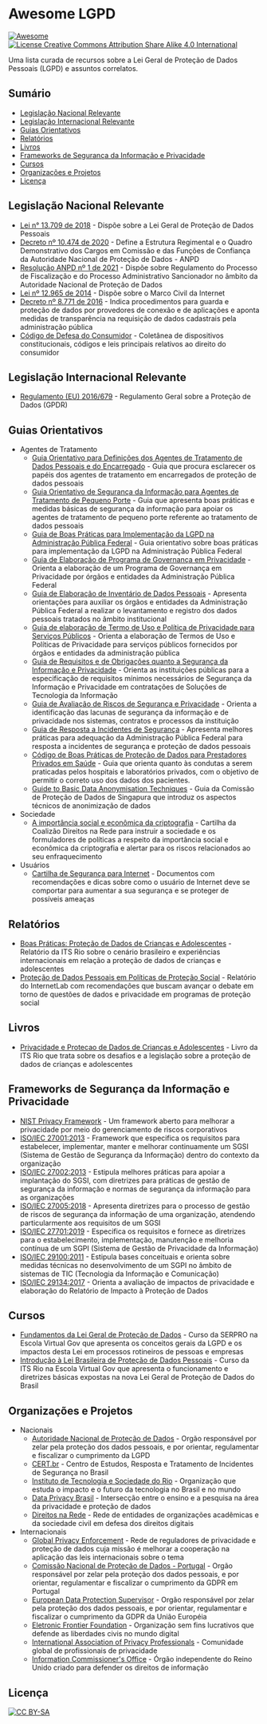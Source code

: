 # Awesome LGPD

[![Awesome](https://awesome.re/badge.svg)](https://awesome.re)
[![License Creative Commons Attribution Share Alike 4.0 International](https://img.shields.io/badge/license-CC%20BY--SA-blue)](https://creativecommons.org/licenses/by-sa/4.0/deed.pt_BR)

Uma lista curada de recursos sobre a Lei Geral de Proteção de Dados Pessoais (LGPD) e assuntos correlatos.

## Sumário

- [Legislação Nacional Relevante](#legislação-nacional-relevante)
- [Legislação Internacional Relevante](#legislação-internacional-relevante)
- [Guias Orientativos](#guias-orientativos)
- [Relatórios](#relatórios)
- [Livros](#livros)
- [Frameworks de Segurança da Informação e Privacidade](#frameworks-de-segurança-da-informação-e-privacidade)
- [Cursos](#cursos)
- [Organizações e Projetos](#organizações-e-projetos)
- [Licença](#licença)

## Legislação Nacional Relevante

- [Lei n° 13.709 de 2018](http://www.planalto.gov.br/ccivil_03/_ato2015-2018/2018/lei/l13709.htm) - Dispõe sobre a Lei Geral de Proteção de Dados Pessoais
- [Decreto nº 10.474 de 2020](http://www.planalto.gov.br/ccivil_03/_ato2019-2022/2020/decreto/D10474.htm) - Define a Estrutura Regimental e o Quadro Demonstrativo dos Cargos em Comissão e das Funções de Confiança da Autoridade Nacional de Proteção de Dados - ANPD
- [Resolução ANPD nº 1 de 2021](https://www.in.gov.br/en/web/dou/-/resolucao-cd/anpd-n-1-de-28-de-outubro-de-2021-355817513) - Dispõe sobre Regulamento do Processo de Fiscalização e do Processo Administrativo Sancionador no âmbito da Autoridade Nacional de Proteção de Dados
- [Lei nº 12.965 de 2014](http://www.planalto.gov.br/ccivil_03/_ato2011-2014/2014/lei/l12965.htm) - Dispõe sobre o Marco Civil da Internet
- [Decreto nº 8.771 de 2016](http://www.planalto.gov.br/CCIVIL_03/_Ato2015-2018/2016/Decreto/D8771.htm) - Indica procedimentos para guarda e proteção de dados por provedores de conexão e de aplicações e aponta medidas de transparência na requisição de dados cadastrais pela administração pública
- [Código de Defesa do Consumidor](https://www2.senado.leg.br/bdsf/bitstream/handle/id/533814/cdc_e_normas_correlatas_2ed.pdf) - Coletânea de dispositivos constitucionais, códigos e leis principais relativos ao direito do consumidor


## Legislação Internacional Relevante

- [Regulamento (EU) 2016/679](https://gdprinfo.eu/pt-pt) - Regulamento Geral sobre a Proteção de Dados (GPDR)


## Guias Orientativos

- Agentes de Tratamento
  - [Guia Orientativo para Definições dos Agentes de Tratamento de Dados Pessoais e do Encarregado](https://www.gov.br/anpd/pt-br/documentos-e-publicacoes/2021.05.27GuiaAgentesdeTratamento_Final.pdf) - Guia que procura esclarecer os papéis dos agentes de tratamento em encarregados de proteção de dados pessoais
  - [Guia Orientativo de Segurança da Informação para Agentes de Tratamento de Pequeno Porte](https://www.gov.br/anpd/pt-br/documentos-e-publicacoes/guia-vf.pdf) - Guia que apresenta boas práticas e medidas básicas de segurança da informação para apoiar os agentes de tratamento de pequeno porte referente ao tratamento de dados pessoais
  - [Guia de Boas Práticas para Implementação da LGPD na Administração Pública Federal](https://www.gov.br/governodigital/pt-br/seguranca-e-protecao-de-dados/guias/guia_lgpd.pdf) - Guia orientativo sobre boas práticas para implementação da LGPD na Administração Pública Federal
  - [Guia de Elaboração de Programa de Governança em Privacidade](https://www.gov.br/governodigital/pt-br/seguranca-e-protecao-de-dados/guias/guia_governanca_privacidade.pdf) - Orienta a elaboração de um Programa de Governança em Privacidade por órgãos e entidades da Administração Pública Federal
  - [Guia de Elaboração de Inventário de Dados Pessoais](https://www.gov.br/governodigital/pt-br/seguranca-e-protecao-de-dados/guias/guia_inventario_dados_pessoais.pdf) - Apresenta orientações para auxiliar os órgãos e entidades da Administração Pública Federal a realizar o levantamento e registro dos dados pessoais tratados no âmbito institucional
  - [Guia de elaboração de Termo de Uso e Política de Privacidade para Serviços Públicos](https://www.gov.br/governodigital/pt-br/seguranca-e-protecao-de-dados/guias/guia_tupp.pdf) - Orienta a elaboração de Termos de Uso e Políticas de Privacidade para serviços públicos fornecidos por órgãos e entidades da administração pública
  - [Guia de Requisitos e de Obrigações quanto a Segurança da Informação e Privacidade](https://www.gov.br/governodigital/pt-br/seguranca-e-protecao-de-dados/guias/guia_requisitos_obrigacoes.pdf) - Orienta as instituições públicas para a especificação de requisitos mínimos necessários de Segurança da Informação e Privacidade em contratações de Soluções de Tecnologia da Informação
  - [Guia de Avaliação de Riscos de Segurança e Privacidade](https://www.gov.br/governodigital/pt-br/seguranca-e-protecao-de-dados/guias/guia_avaliacao_riscos.pdf) - Orienta a identificação das lacunas de segurança da informação e de privacidade nos sistemas, contratos e processos da instituição
  - [Guia de Resposta a Incidentes de Segurança](https://www.gov.br/governodigital/pt-br/seguranca-e-protecao-de-dados/guias/guia_resposta_incidentes.pdf) - Apresenta melhores práticas para adequação da Administração Pública Federal para resposta a incidentes de segurança e proteção de dados pessoais
  - [Código de Boas Práticas de Proteção de Dados para Prestadores Privados em Saúde](http://cnsaude.org.br/wp-content/uploads/2021/03/Boas-Praticas-Protecao-Dados-Prestadores-Privados-CNSaude_ED_2021.pdf) - Guia que orienta quanto às condutas a serem praticadas pelos hospitais e laboratórios privados, com o objetivo de permitir o correto uso dos dados dos pacientes.
  - [Guide to Basic Data Anonymisation Techniques](https://www.pdpc.gov.sg/-/media/Files/PDPC/PDF-Files/Other-Guides/Guide-to-Anonymisation_v1-(250118).pdf) - Guia da Comissão de Proteção de Dados de Singapura que introduz os aspectos técnicos de anonimização de dados
- Sociedade
  - [A importância social e econômica da criptografia](https://cartilhacriptografia.direitosnarede.org.br/cartilhacriptografia.pdf) - Cartilha da Coalizão Direitos na Rede para instruir a sociedade e os formuladores de políticas a respeito da importância social e econômica da criptografia e alertar para os riscos relacionados ao seu enfraquecimento
- Usuários
  - [Cartilha de Segurança para Internet](https://cartilha.cert.br/) - Documentos com recomendações e dicas sobre como o usuário de Internet deve se comportar para aumentar a sua segurança e se proteger de possíveis ameaças


## Relatórios

- [Boas Práticas: Proteção de Dados de Crianças e Adolescentes](https://itsrio.org/wp-content/uploads/2021/08/Relatorio-Boas-Praticas-Criancas-e-Adolescentes.pdf) - Relatório da ITS Rio sobre o cenário brasileiro e experiências internacionais em relação a proteção de dados de crianças e adolescentes
- [Proteção de Dados Pessoais em Políticas de Proteção Social](https://www.internetlab.org.br/wp-content/uploads/2021/10/Protecao-de-Dados-Pessoais-em-Politicas-de-Protecao-Social.pdf) - Relatório do InternetLab com recomendações que buscam avançar o debate em torno de questões de dados e privacidade em programas de proteção social


## Livros

- [Privacidade e Protecao de Dados de Crianças e Adolescentes](https://itsrio.org/wp-content/uploads/2021/10/Privacidade-e-Protecao-de-Dados-de-Crian%C3%A7as-e-Adolescentes-ITS.pdf) - Livro da ITS Rio que trata sobre os desafios e a legislação sobre a proteção de dados de crianças e adolescentes


## Frameworks de Segurança da Informação e Privacidade

- [NIST Privacy Framework](https://www.nist.gov/privacy-framework/privacy-framework) - Um framework aberto para melhorar a privacidade por meio do gerenciamento de riscos corporativos
- [ISO/IEC 27001:2013](https://www.iso.org/standard/54534.html) - Framework que especifica os requisitos para estabelecer, implementar, manter e melhorar continuamente um SGSI (Sistema de Gestão de Segurança da Informação) dentro do contexto da organização
- [ISO/IEC 27002:2013](https://www.iso.org/standard/54533.html) - Estipula melhores práticas para apoiar a implantação do SGSI, com diretrizes para práticas de  gestão de segurança da informação e normas de segurança da informação para as organizações
- [ISO/IEC 27005:2018](https://www.iso.org/standard/75281.html) - Apresenta  diretrizes  para  o  processo  de  gestão  de  riscos  de  segurança  da informação de uma organização, atendendo particularmente aos requisitos de um SGSI
- [ISO/IEC 27701:2019](https://www.iso.org/standard/71670.html) - Especifica  os  requisitos  e  fornece  as  diretrizes  para  o  estabelecimento, implementação,  manutenção  e  melhoria  contínua  de  um  SGPI (Sistema  de  Gestão  de  Privacidade  da  Informação)
- [ISO/IEC 29100:2011](https://www.iso.org/standard/45123.html) - Estipula bases conceituais e orienta sobre medidas técnicas no desenvolvimento de um SGPI no âmbito de sistemas de TIC (Tecnologia da Informação e Comunicação)
- [ISO/IEC 29134:2017](https://www.iso.org/standard/62289.html) - Orienta a avaliação de impactos de privacidade e elaboração do Relatório de Impacto à Proteção de Dados


## Cursos

- [Fundamentos da Lei Geral de Proteção de Dados](https://www.escolavirtual.gov.br/curso/603) - Curso da SERPRO na Escola Virtual Gov que apresenta os conceitos gerais da LGPD e os impactos desta Lei em processos rotineiros de pessoas e empresas
- [Introdução à Lei Brasileira de Proteção de Dados Pessoais](https://www.escolavirtual.gov.br/curso/153) - Curso da ITS Rio na Escola Virtual Gov que apresenta o funcionamento e diretrizes básicas expostas na nova Lei Geral de Proteção de Dados do Brasil


## Organizações e Projetos

- Nacionais
  - [Autoridade Nacional de Proteção de Dados](https://www.gov.br/anpd/pt-br) - Orgão responsável por zelar pela proteção dos dados pessoais, e por orientar, regulamentar e fiscalizar o cumprimento da LGPD
  - [CERT.br](https://www.cert.br/) - Centro de Estudos, Resposta e Tratamento de Incidentes de Segurança no Brasil
  - [Instituto de Tecnologia e Sociedade do Rio](https://itsrio.org) - Organização que estuda o impacto e o futuro da tecnologia no Brasil e no mundo
  - [Data Privacy Brasil](https://dataprivacy.com.br/) - Intersecção entre o ensino e a pesquisa na área da privacidade e proteção de dados
  - [Direitos na Rede](https://direitosnarede.org.br/) - Rede de entidades de organizações acadêmicas e da sociedade civil em defesa dos direitos digitais
- Internacionais
  - [Global Privacy Enforcement](https://www.privacyenforcement.net) - Rede de reguladores de privacidade e proteção de dados cuja missão é melhorar a cooperação na aplicação das leis internacionais sobre o tema
  - [Comissão Nacional de Proteção de Dados - Portugal](https://www.cnpd.pt/) - Orgão responsável por zelar pela proteção dos dados pessoais, e por orientar, regulamentar e fiscalizar o cumprimento da GDPR em Portugal
  - [European Data Protection Supervisor](https://edps.europa.eu/) - Orgão responsável por zelar pela proteção dos dados pessoais, e por orientar, regulamentar e fiscalizar o cumprimento da GDPR da União Européia
  - [Eletronic Frontier Foundation](https://www.eff.org/) - Organização sem fins lucrativos que defende as liberdades civis no mundo digital
  - [International Association of Privacy Professionals](https://iapp.org/) - Comunidade global de profissionais de privacidade
  - [Information Commissioner's Office](https://ico.org.uk/) - Órgão independente do Reino Unido criado para defender os direitos de informação


## Licença

[![ CC BY-SA ](https://licensebuttons.net/l/by-sa/3.0/88x31.png)](https://creativecommons.org/licenses/by-sa/4.0/deed.pt_BR)
